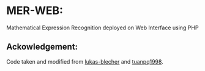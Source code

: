 # MER-WEB: 
Mathematical Expression Recognition deployed on Web Interface using PHP

## Ackowledgement:
Code taken and modified from [lukas-blecher](https://github.com/lukas-blecher/LaTeX-OCR) and [tuanpq1998](https://github.com/tuanpq1998/msr-backend).
